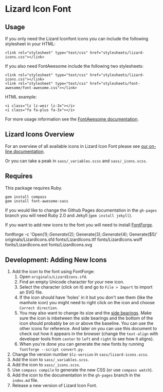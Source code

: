 Lizard Icon Font
================

Usage
-----

If you only need the Lizard Iconfont icons you can include the following
stylesheet in your HTML:

    <link rel="stylesheet" type="text/css" href="stylesheets/lizard-icons.css"></link>

If you also need FontAwesome include the following two stylesheets:

    <link rel="stylesheet" type="text/css" href="stylesheets/lizard-icons.css"></link>
    <link rel="stylesheet" type="text/css" href="stylesheets/font-awesome/font-awesome.css"></link>

HTML example:

    <i class="lz lz-weir lz-3x"></i>
    <i class="fa fa-plus fa-3x"></i>

For more usage information see the
[FontAwesome documentation](https://fortawesome.github.io/Font-Awesome/examples/).

Lizard Icons Overview
---------------------

For an overview of all available icons in Lizard Icon Font please see [our
on-line documentation](http://nens.github.io/lizard-iconfont/).

Or you can take a peak in `sass/_variables.scss` and `sass/_icons.scss`.

Requires
--------

This package requires Ruby.

    gem install compass
    gem install font-awesome-sass

If you would like to change the Github Pages documentation in the `gh-pages`
branch you will need Ruby 2.0 and Jekyll (`gem install jekyll`).

If you want to add new icons to the font you will need to install
[FontForge](http://fontforge.github.io).

fontforge -c 'Open($1); Generate($2); Generate($3); Generate($4); Generate($5)' originals/LizardIcons.sfd fonts/LizardIcons.ttf fonts/LizardIcons.woff fonts/LizardIcons.eot fonts/LizardIcons.svg

Development: Adding New Icons
-----------------------------

1. Add the icon to the font using FontForge:
    1. Open `originals/LizardIcons.sfd`.
    1. Find an empty Unicode character for your new icon.
    1. Select the character (click on it) and go to `File > Import` to import
       an SVG file.
    1. If the icon should have 'holes' in it but you don't see them (like the
       manhole icon) you might need to right click on the icon and choose
       `Correct direction`.
    1. You may also want to change its size and the
       [side bearings](http://designwithfontforge.com/en-US/Using_the_Fontforge_Drawing_Tools.html1.astering-fontforges-drawing-tools).
       Make sure the icon is inbetween the side bearings and the bottom of the
       icon should probably be on or above the baseline. You can use the other
       icons for reference. And later on you can use this document to check out
       how it appears in the browser (change the `text-align` with developer
       tools from `center` to `left` and `right` to see how it aligns).
    1. When you're done you can generate the new fonts by running `fontforge
       --script convert.py`.
1. Change the version number `$lz-version` in `sass/lizard-icons.scss`.
1. Add the icon to `sass/_variables.scss`.
1. Add the icon to `sass/_icons.scss`.
1. Use `compass compile` to generate the new CSS (or use `compass watch`).
1. Add the icon to the documentation in the `gh-pages` branch in the `index.md`
   file.
1. Release a new version of Lizard Icon Font.
